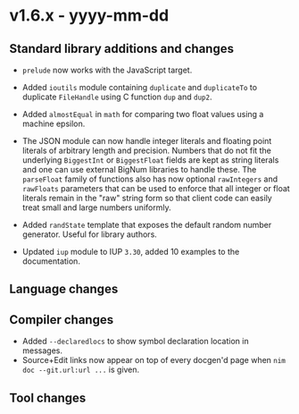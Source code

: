 # v1.6.x - yyyy-mm-dd



## Standard library additions and changes

- `prelude` now works with the JavaScript target.

- Added `ioutils` module containing `duplicate` and `duplicateTo` to duplicate `FileHandle` using C function `dup` and `dup2`.
- Added `almostEqual` in `math` for comparing two float values using a machine epsilon.

- The JSON module can now handle integer literals and floating point literals of arbitrary length and precision.
  Numbers that do not fit the underlying `BiggestInt` or `BiggestFloat` fields are kept as string literals and
  one can use external BigNum libraries to handle these. The `parseFloat` family of functions also has now optional
  `rawIntegers` and `rawFloats` parameters that can be used to enforce that all integer or float literals remain
  in the "raw" string form so that client code can easily treat small and large numbers uniformly.

- Added `randState` template that exposes the default random number generator. Useful for library authors.

- Updated `iup` module to IUP `3.30`, added 10 examples to the documentation.


## Language changes



## Compiler changes

- Added `--declaredlocs` to show symbol declaration location in messages.
- Source+Edit links now appear on top of every docgen'd page when `nim doc --git.url:url ...` is given.


## Tool changes
